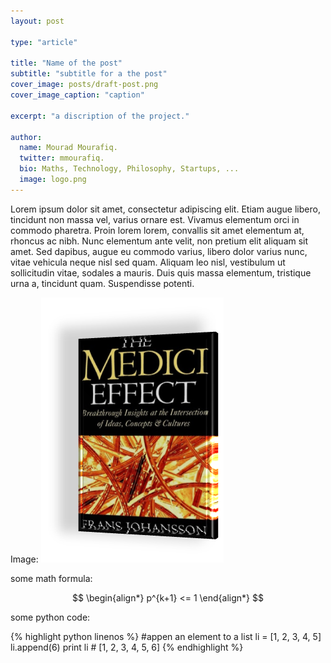 ```yaml
---
layout: post

type: "article"

title: "Name of the post"
subtitle: "subtitle for a the post"
cover_image: posts/draft-post.png
cover_image_caption: "caption"

excerpt: "a discription of the project."

author:
  name: Mourad Mourafiq.
  twitter: mmourafiq.
  bio: Maths, Technology, Philosophy, Startups, ...
  image: logo.png
---
```

Lorem ipsum dolor sit amet, consectetur adipiscing elit. Etiam augue libero, tincidunt non massa vel,
varius ornare est. Vivamus elementum orci in commodo pharetra. Proin lorem lorem, convallis sit amet
elementum at, rhoncus ac nibh. Nunc elementum ante velit, non pretium elit aliquam sit amet. Sed dapibus,
augue eu commodo varius, libero dolor varius nunc, vitae vehicula neque nisl sed quam. Aliquam leo nisl,
vestibulum ut sollicitudin vitae, sodales a mauris. Duis quis massa elementum, tristique urna a, tincidunt
quam. Suspendisse potenti.

Image:
![medici-effect-cover](/images/posts/medici-effect-cover.png)

some math formula:

$$
\begin{align*}
p^{k+1} <= 1
\end{align*}
$$

some python code:

{% highlight python linenos %}
#appen an element to a list
li = [1, 2, 3, 4, 5]
li.append(6)
print li # [1, 2, 3, 4, 5, 6]
{% endhighlight %}
